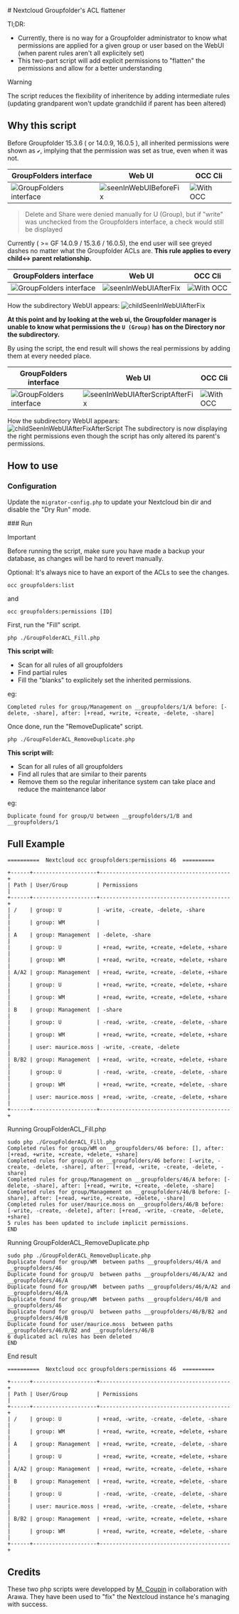 # Nextcloud Groupfolder's ACL flattener

Tl;DR:
- Currently, there is no way for a Groupfolder administrator to know what permissions are applied for a given group or user based on the WebUI  (when parent rules aren't all explicitely set)
- This two-part script will add explicit permissions to "flatten" the permissions and allow for a better understanding

> [!WARNING]
> The script reduces the flexibility of inheritence by adding intermediate rules (updating grandparent won't update grandchild if parent has been altered)

## Why this script

Before Groupfolder 15.3.6 ( or 14.0.9, 16.0.5 ), all inherited permissions were shown as `✔`, implying that the permission was set as true, even when it was not.

|GroupFolders interface|Web UI|OCC Cli|
|--|--|--|
|![GroupFolders interface](src/seenInGroupfolders.png "GroupFolders interface")|![seenInWebUIBeforeFix](src/seenInWebUIBeforeFix.png "seenInWebUIBeforeFix")|![With OCC](src/seenInOCC.png "With OCC")|

> Delete and Share were denied manually for U (Group), but if "write" was unchecked from the Groupfolders interface, a check would still be displayed

Currently ( >= GF 14.0.9 / 15.3.6 / 16.0.5), the end user will see greyed dashes no matter what the Groupfolder ACLs are.
**This rule applies to every child<-> parent relationship.**

|GroupFolders interface|Web UI|OCC Cli|
|--|--|--|
|![GroupFolders interface](src/seenInGroupfolders.png "GroupFolders interface")|![seenInWebUIAfterFix](src/seenInWebUIAfterFix.png "seenInWebUIAfterFix")|![With OCC](src/seenInOCC.png "With OCC")|

How the subdirectory WebUI appears:
![childSeenInWebUIAfterFix](src/childSeenInWebUIAfterFix.png "childSeenInWebUIAfterFix")

**At this point and by looking at the web ui, the Groupfolder manager is unable to know what permissions the `U (Group)` has on the Directory nor the subdirectory.**


By using the script, the end result will shows the real permissions by adding them at every needed place.

|GroupFolders interface|Web UI|OCC Cli|
|--|--|--|
|![GroupFolders interface](src/seenInGroupfolders.png "GroupFolders interface")|![seenInWebUIAfterScriptAfterFix](src/seenInWebUIAfterScriptAfterFix.png "seenInWebUIAfterScriptAfterFix")|![With OCC](src/seenInOCCAfterScript.png "With OCC")|

How the subdirectory WebUI appears:
![childSeenInWebUIAfterFixAfterScript](src/childSeenInWebUIAfterFixAfterScript.png "childSeenInWebUIAfterFixAfterScript")
The subdirectory is now displaying the right permissions even though the script has only altered its parent's permissions.

## How to use

### Configuration

Update the `migrator-config.php` to update your Nextcloud bin dir and disable the "Dry Run" mode.

### Run

> [!IMPORTANT]
> Before running the script, make sure you have made a backup your database, as changes will be hard to revert manually.

Optional: It's always nice to have an export of the ACLs to see the changes.
```
occ groupfolders:list
```
and
```
occ groupfolders:permissions [ID]
```


First, run the "Fill" script.
```
php ./GroupFolderACL_Fill.php
```
**This script will:**
- Scan for all rules of all groupfolders
- Find partial rules
- Fill the "blanks" to explicitely set the inherited permissions.

eg:
```
Completed rules for group/Management on __groupfolders/1/A before: [-delete, -share], after: [+read, +write, +create, -delete, -share]
```

Once done, run the "RemoveDuplicate" script.
```
php ./GroupFolderACL_RemoveDuplicate.php
```
**This script will:**
- Scan for all rules of all groupfolders
- Find all rules that are similar to their parents
- Remove them so the regular inheritance system can take place and reduce the maintenance labor

eg:
```
Duplicate found for group/U between __groupfolders/1/B and __groupfolders/1
```
## Full Example
```
==========  Nextcloud occ groupfolders:permissions 46  ==========

+------+--------------------+-----------------------------------------+
| Path | User/Group         | Permissions                             |
+------+--------------------+-----------------------------------------+
| /    | group: U           | -write, -create, -delete, -share        |
|      | group: WM          |                                         |
| A    | group: Management  | -delete, -share                         |
|      | group: U           | +read, +write, +create, +delete, +share |
|      | group: WM          | +read, +write, +create, +delete, +share |
| A/A2 | group: Management  | +read, +write, +create, -delete, +share |
|      | group: U           | +read, +write, +create, +delete, +share |
|      | group: WM          | +read, +write, +create, +delete, +share |
| B    | group: Management  | -share                                  |
|      | group: U           | -read, -write, -create, -delete, -share |
|      | group: WM          | +read, +write, +create, +delete, +share |
|      | user: maurice.moss | -write, -create, -delete                |
| B/B2 | group: Management  | +read, -write, +create, +delete, +share |
|      | group: U           | -read, -write, -create, -delete, -share |
|      | group: WM          | +read, +write, +create, +delete, -share |
|      | user: maurice.moss | +read, -write, -create, -delete, +share |
+------+--------------------+-----------------------------------------+
```
Running GroupFolderACL_Fill.php
```
sudo php ./GroupFolderACL_Fill.php
Completed rules for group/WM on __groupfolders/46 before: [], after: [+read, +write, +create, +delete, +share]
Completed rules for group/U on __groupfolders/46 before: [-write, -create, -delete, -share], after: [+read, -write, -create, -delete, -share]
Completed rules for group/Management on __groupfolders/46/A before: [-delete, -share], after: [+read, +write, +create, -delete, -share]
Completed rules for group/Management on __groupfolders/46/B before: [-share], after: [+read, +write, +create, +delete, -share]
Completed rules for user/maurice.moss on __groupfolders/46/B before: [-write, -create, -delete], after: [+read, -write, -create, -delete, +share]
5 rules has been updated to include implicit permissions.
END
```
Running GroupFolderACL_RemoveDuplicate.php
```
sudo php ./GroupFolderACL_RemoveDuplicate.php
Duplicate found for group/WM  between paths __groupfolders/46/A and __groupfolders/46
Duplicate found for group/U  between paths __groupfolders/46/A/A2 and __groupfolders/46/A
Duplicate found for group/WM  between paths __groupfolders/46/A/A2 and __groupfolders/46/A
Duplicate found for group/WM  between paths __groupfolders/46/B and __groupfolders/46
Duplicate found for group/U  between paths __groupfolders/46/B/B2 and __groupfolders/46/B
Duplicate found for user/maurice.moss  between paths __groupfolders/46/B/B2 and __groupfolders/46/B
6 duplicated acl rules has been deleted
END
```
End result
```
==========  Nextcloud occ groupfolders:permissions 46  ==========

+------+--------------------+-----------------------------------------+
| Path | User/Group         | Permissions                             |
+------+--------------------+-----------------------------------------+
| /    | group: U           | +read, -write, -create, -delete, -share |
|      | group: WM          | +read, +write, +create, +delete, +share |
| A    | group: Management  | +read, +write, +create, -delete, -share |
|      | group: U           | +read, +write, +create, +delete, +share |
| A/A2 | group: Management  | +read, +write, +create, -delete, +share |
| B    | group: Management  | +read, +write, +create, +delete, -share |
|      | group: U           | -read, -write, -create, -delete, -share |
|      | user: maurice.moss | +read, -write, -create, -delete, +share |
| B/B2 | group: Management  | +read, -write, +create, +delete, +share |
|      | group: WM          | +read, +write, +create, +delete, -share |
+------+--------------------+-----------------------------------------+
```

## Credits
These two php scripts were developped by [M. Coupin](https://github.com/tcoupin) in collaboration with Arawa. They have been used to "fix" the Nextcloud instance he's managing with success.
